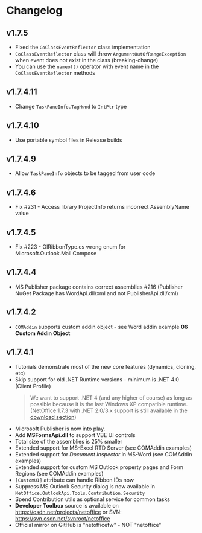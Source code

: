 # Changelog

## v1.7.5
* Fixed the `CoClassEventReflector` class implementation
* `CoClassEventReflector` class will throw `ArgumentOutOfRangeException` when event does not exist in the class (breaking-change)
* You can use the `nameof()` operator with event name in the `CoClassEventReflector` methods

## v1.7.4.11
* Change `TaskPaneInfo.TagHwnd` to `IntPtr` type

## v1.7.4.10
* Use portable symbol files in Release builds

## v1.7.4.9
* Allow `TaskPaneInfo` objects to be tagged from user code

## v1.7.4.6
* Fix #231 - Access library ProjectInfo returns incorrect AssemblyName value

## v1.7.4.5
* Fix #223 - OlRibbonType.cs wrong enum for Microsoft.Outlook.Mail.Compose

## v1.7.4.4
* MS Publisher package contains correct assemblies #216 (Publisher NuGet Package has WordApi.dll/xml and not PublisherApi.dll/xml)

## v1.7.4.2
* `COMAddin` supports custom addin object - see Word addin example **06 Custom Addin Object**

## v1.7.4.1
* Tutorials demonstrate most of the new core features (dynamics, cloning, etc)
* Skip support for old .NET Runtime versions - minimum is .NET 4.0 (Client Profile)  
  > We want to support .NET 4 (and any higher of course) as long as possible because it is the last Windows XP compatible runtime.
  > (NetOffice 1.7.3 with .NET 2.0/3.x support is still available in the [download section](https://github.com/NetOfficeFw/NetOffice/releases/tag/v1.7.3))
* Microsoft Publisher is now into play.
* Add **MSFormsApi.dll** to support VBE UI controls
* Total size of the assemblies is 25% smaller
* Extended support for MS-Excel RTD Server (see COMAddin examples)
* Extended support for _Document Inspector_ in MS-Word (see COMAddin examples)
* Extended support for custom MS Outlook property pages and Form Regions (see COMAddin examples)
* `[CustomUI]` attribute can handle Ribbon IDs now
* Suppress MS Outlook Security dialog is now available in `NetOffice.OutlookApi.Tools.Contribution.Security`
* Spend Contribution utils as optional service for common tasks
* **Developer Toolbox** source is available on <https://osdn.net/projects/netoffice> or SVN: <https://svn.osdn.net/svnroot/netoffice>
* Official mirror on GitHub is "netofficefw" - NOT "netoffice"
